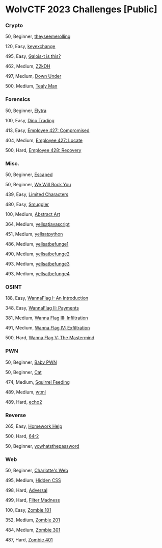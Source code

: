 # WolvCTF 2023 Challenges [Public]

### Crypto

50, Beginner, [theyseemerolling](./crypto/theyseemerolling/)

120, Easy, [keyexchange](./crypto/keyexchange/)

495, Easy, [Galois-t is this?](./crypto/galois/)

462, Medium, [Z2kDH](./crypto/Z2kDH/)

497, Medium, [Down Under](./crypto/DownUnder/)

500, Medium, [Tealy Man](./crypto/TealyMan/)

### Forensics

50, Beginner, [Elytra](./forensics/elytra/)

100, Easy, [Dino Trading](./forensics/DinoTrading/)

413, Easy, [Employee 427: Compromised](./forensics/Employee-427-Compromised/)

404, Medium, [Employee 427: Locate](./forensics/Employee-427-Locate/)

500, Hard, [Employee 428: Recovery](./forensics/Employee-428-Recovery/)

### Misc.

50, Beginner, [Escaped](./misc/escaped/)

50, Beginner, [We Will Rock You](./misc/we_will_rockyou/)

439, Easy, [Limited Characters](./misc/limited-characters/)

480, Easy, [Smuggler](./misc/smuggler/)

100, Medium, [Abstract Art](./misc/abstract_art/)

364, Medium, [yellsatjavascript](./misc/yellsatjavascript/)

451, Medium, [yellsatpython](./misc/yellsatpython/)

486, Medium, [yellsatbefunge1](./misc/yellsatbefunge1/)

490, Medium, [yellsatbefunge2](./misc/yellsatbefunge2/)

493, Medium, [yellsatbefunge3](./misc/yellsatbefunge3/)

493, Medium, [yellsatbefunge4](./misc/yellsatbefunge4/)

### OSINT

188, Easy, [WannaFlag I: An Introduction](./osint/WannaFlag-I-An-Introduction/)

348, Easy, [WannaFlag II: Payments](./osint/WannaFlag-II-Payments/)

381, Medium, [Wanna Flag III: Infiltration](./osint/WannaFlag-III-Infiltration/)

491, Medium, [Wanna Flag IV: Exfiltration](./osint/WannaFlag-IV-Exfiltration/)

500, Hard, [Wanna Flag V: The Mastermind](./osint/WannaFlag-V-The-Mastermind/)

### PWN

50, Beginner, [Baby PWN](./pwn/baby-pwn/)

50, Beginner, [Cat](./pwn/cat/)

474, Medium, [Squirrel Feeding](./pwn/squirrel-feeding/)

489, Medium, [wtml](./pwn/wtml/)

489, Hard, [echo2](./pwn/echotwo/)

### Reverse

265, Easy, [Homework Help](./rev/homework_help/)

500, Hard, [64r2](./rev/64r2/)

50, Beginner, [yowhatsthepassword](./rev/yowhatsthepassword/)

### Web

50, Beginner, [Charlotte's Web](./web/charlottesweb/)

495, Medium, [Hidden CSS](./web/hidden-css/)

498, Hard, [Adversal](./web/adversal/)

499, Hard, [Filter Madness](./web/filter-madness/)

100, Easy, [Zombie 101](./web/zombie-101/)

352, Medium, [Zombie 201](./web/zombie-201/)

484, Medium, [Zombie 301](./web/zombie-301/)

487, Hard, [Zombie 401](./web/zombie-401/)
